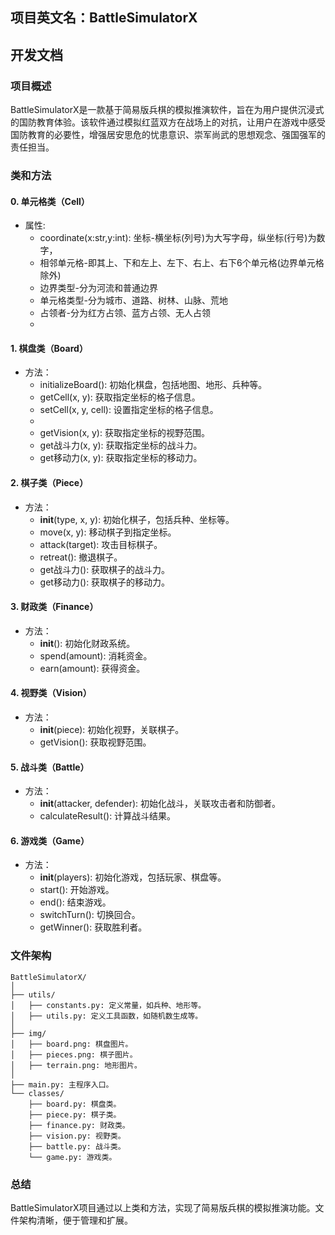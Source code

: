 ## 项目英文名：BattleSimulatorX

## 开发文档

### 项目概述

BattleSimulatorX是一款基于简易版兵棋的模拟推演软件，旨在为用户提供沉浸式的国防教育体验。该软件通过模拟红蓝双方在战场上的对抗，让用户在游戏中感受国防教育的必要性，增强居安思危的忧患意识、崇军尚武的思想观念、强国强军的责任担当。

### 类和方法


#### 0. 单元格类（Cell）
- 属性:
  - coordinate(x:str,y:int): 坐标-横坐标(列号)为大写字母，纵坐标(行号)为数字，
  - 相邻单元格-即其上、下和左上、左下、右上、右下6个单元格(边界单元格除外)
  - 边界类型-分为河流和普通边界
  - 单元格类型-分为城市、道路、树林、山脉、荒地
  - 占领者-分为红方占领、蓝方占领、无人占领
  - 
#### 1. 棋盘类（Board）

- 方法：
  - initializeBoard(): 初始化棋盘，包括地图、地形、兵种等。
  - getCell(x, y): 获取指定坐标的格子信息。
  - setCell(x, y, cell): 设置指定坐标的格子信息。
  - 
  - getVision(x, y): 获取指定坐标的视野范围。
  - get战斗力(x, y): 获取指定坐标的战斗力。
  - get移动力(x, y): 获取指定坐标的移动力。

#### 2. 棋子类（Piece）

- 方法：
  - __init__(type, x, y): 初始化棋子，包括兵种、坐标等。
  - move(x, y): 移动棋子到指定坐标。
  - attack(target): 攻击目标棋子。
  - retreat(): 撤退棋子。
  - get战斗力(): 获取棋子的战斗力。
  - get移动力(): 获取棋子的移动力。

#### 3. 财政类（Finance）

- 方法：
  - __init__(): 初始化财政系统。
  - spend(amount): 消耗资金。
  - earn(amount): 获得资金。

#### 4. 视野类（Vision）

- 方法：
  - __init__(piece): 初始化视野，关联棋子。
  - getVision(): 获取视野范围。

#### 5. 战斗类（Battle）

- 方法：
  - __init__(attacker, defender): 初始化战斗，关联攻击者和防御者。
  - calculateResult(): 计算战斗结果。

#### 6. 游戏类（Game）

- 方法：
  - __init__(players): 初始化游戏，包括玩家、棋盘等。
  - start(): 开始游戏。
  - end(): 结束游戏。
  - switchTurn(): 切换回合。
  - getWinner(): 获取胜利者。

### 文件架构

```
BattleSimulatorX/
│
├── utils/
│   ├── constants.py: 定义常量，如兵种、地形等。
│   ├── utils.py: 定义工具函数，如随机数生成等。
│
├── img/
│   ├── board.png: 棋盘图片。
│   ├── pieces.png: 棋子图片。
│   ├── terrain.png: 地形图片。
│
├── main.py: 主程序入口。
└── classes/
    ├── board.py: 棋盘类。
    ├── piece.py: 棋子类。
    ├── finance.py: 财政类。
    ├── vision.py: 视野类。
    ├── battle.py: 战斗类。
    └── game.py: 游戏类。
```

### 总结

BattleSimulatorX项目通过以上类和方法，实现了简易版兵棋的模拟推演功能。文件架构清晰，便于管理和扩展。